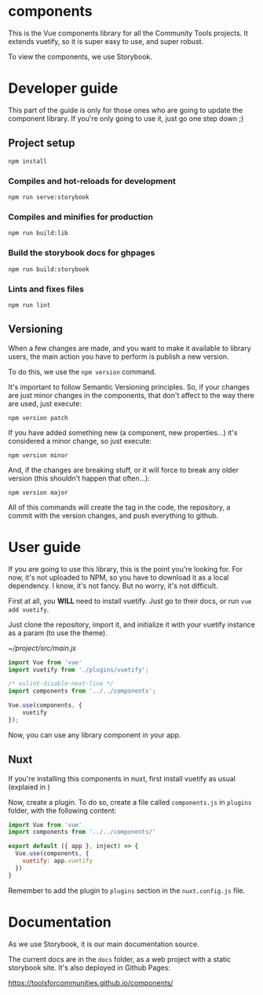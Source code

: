 # components

This is the Vue components library for all the Community Tools projects. It extends vuetify, so it is super easy to use, and super robust.

To view the components, we use Storybook.

# Developer guide

This part of the guide is only for those ones who are going to update the component library. If you're only going to use it, just go one step down ;)

## Project setup
```
npm install
```

### Compiles and hot-reloads for development
```
npm run serve:storybook
```

### Compiles and minifies for production
```
npm run build:lib
```

### Build the storybook docs for ghpages
```
npm run build:storybook
```

### Lints and fixes files
```
npm run lint
```

## Versioning
When a few changes are made, and you want to make it available to library users, the main action you have to perform is publish a new version.

To do this, we use the `npm version` command.

It's important to follow Semantic Versioning principles. So, if your changes are just minor changes in the components, that don't affect to the way there are used, just execute:
```
npm version patch
```

If you have added something new (a component, new properties...) it's considered a minor change, so just execute:
```
npm version minor
```

And, if the changes are breaking stuff, or it will force to break any older version (this shouldn't happen that often...):
```
npm version major
```

All of this commands will create the tag in the code, the repository, a commit with the version changes, and push everything to github.


# User guide

If you are going to use this library, this is the point you're looking for. For now, it's not uploaded to NPM, so you have to download it as a local dependency. I know, it's not fancy. But no worry, it's not difficult.

First at all, you **WILL** need to install vuetify. Just go to their docs, or run `vue add vuetify`. 

Just clone the repository, import it, and initialize it with your vuetify instance as a param (to use the theme).

*~/project/src/main.js*
```javascript
import Vue from 'vue'
import vuetify from './plugins/vuetify';

/* eslint-disable-next-line */
import components from '../../components';

Vue.use(components, {
	vuetify
});
```

Now, you can use any library component in your app.

## Nuxt

If you're installing this components in nuxt, first install vuetify as usual (explaied in )

Now, create a plugin. To do so, create a file called `components.js` in `plugins` folder, with the following content:

```javascript
import Vue from 'vue'
import components from '../../components/'

export default ({ app }, inject) => {
  Vue.use(components, {
    vuetify: app.vuetify
  })
}
```

Remember to add the plugin to `plugins` section in the `nuxt.config.js` file.

# Documentation

As we use Storybook, it is our main documentation source. 

The current docs are in the `docs` folder, as a web project with a static storybook site. It's also deployed in Github Pages:

https://toolsforcommunities.github.io/components/

